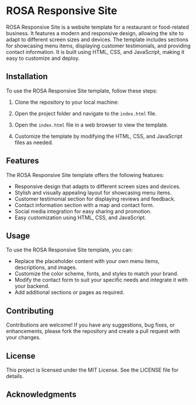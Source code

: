 # ROSA Responsive Site

ROSA Responsive Site is a website template for a restaurant or food-related business. It features a modern and responsive design, allowing the site to adapt to different screen sizes and devices. The template includes sections for showcasing menu items, displaying customer testimonials, and providing contact information. It is built using HTML, CSS, and JavaScript, making it easy to customize and deploy.

## Installation

To use the ROSA Responsive Site template, follow these steps:

1. Clone the repository to your local machine:
2. Open the project folder and navigate to the `index.html` file.

3. Open the `index.html` file in a web browser to view the template.

4. Customize the template by modifying the HTML, CSS, and JavaScript files as needed.

## Features

The ROSA Responsive Site template offers the following features:

- Responsive design that adapts to different screen sizes and devices.
- Stylish and visually appealing layout for showcasing menu items.
- Customer testimonial section for displaying reviews and feedback.
- Contact information section with a map and contact form.
- Social media integration for easy sharing and promotion.
- Easy customization using HTML, CSS, and JavaScript.

## Usage

To use the ROSA Responsive Site template, you can:

- Replace the placeholder content with your own menu items, descriptions, and images.
- Customize the color scheme, fonts, and styles to match your brand.
- Modify the contact form to suit your specific needs and integrate it with your backend.
- Add additional sections or pages as required.

## Contributing

Contributions are welcome! If you have any suggestions, bug fixes, or enhancements, please fork the repository and create a pull request with your changes.

## License

This project is licensed under the MIT License. See the LICENSE file for details.

## Acknowledgments



